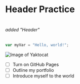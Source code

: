 # <h1> Header Practice

# <h6> added "Header"

``` javascript
var myVar = "Hello, world!";
```
![Image of Yaktocat](https://octodex.github.com/images/yaktocat.png)

- [ ] Turn on GitHub Pages
- [ ] Outline my portfolio
- [ ] Introduce myself to the world
